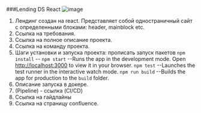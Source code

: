 ###Lending DS React
![image](https://user-images.githubusercontent.com/56611587/225450526-1336271b-8a1e-49cb-b130-74c6bb472a58.png)

1. Лендинг создан на react. Представляет собой одностраничный сайт с определенными блоками: header, mainblock etc.
2. Ссылка на требования.
3. Ссылка на полное описание проекта.
4. Ссылка на команду проекта.
5. Шаги установки и запуска проекта:
прописать запуск пакетов
`npm install`
--
`npm start`
--Runs the app in the development mode.
Open [http://localhost:3000](http://localhost:3000) to view it in your browser.
`npm test`
--Launches the test runner in the interactive watch mode.
`npm run build`
--Builds the app for production to the `build` folder.
6. Описание запуска в докере.
7. (Pipeline) - ссылка (CI/CD)
8. Ссылка на гайдлайны
9. Ссылка на страницу confluence.
